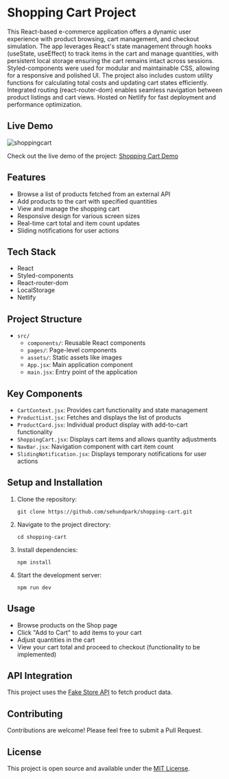 # Shopping Cart Project

This React-based e-commerce application offers a dynamic user experience with product browsing, cart management, and checkout simulation. The app leverages React's state management through hooks (useState, useEffect) to track items in the cart and manage quantities, with persistent local storage ensuring the cart remains intact across sessions. Styled-components were used for modular and maintainable CSS, allowing for a responsive and polished UI. The project also includes custom utility functions for calculating total costs and updating cart states efficiently. Integrated routing (react-router-dom) enables seamless navigation between product listings and cart views. Hosted on Netlify for fast deployment and performance optimization.

## Live Demo

![shoppingcart](https://github.com/user-attachments/assets/34311420-c259-4e30-a6eb-5cf3c3951883)

Check out the live demo of the project: [Shopping Cart Demo](https://sehunshoppingcart.netlify.app/)

## Features

- Browse a list of products fetched from an external API
- Add products to the cart with specified quantities
- View and manage the shopping cart
- Responsive design for various screen sizes
- Real-time cart total and item count updates
- Sliding notifications for user actions

## Tech Stack

- React
- Styled-components
- React-router-dom
- LocalStorage
- Netlify

## Project Structure

- `src/`
  - `components/`: Reusable React components
  - `pages/`: Page-level components
  - `assets/`: Static assets like images
  - `App.jsx`: Main application component
  - `main.jsx`: Entry point of the application

## Key Components

- `CartContext.jsx`: Provides cart functionality and state management
- `ProductList.jsx`: Fetches and displays the list of products
- `ProductCard.jsx`: Individual product display with add-to-cart functionality
- `ShoppingCart.jsx`: Displays cart items and allows quantity adjustments
- `NavBar.jsx`: Navigation component with cart item count
- `SlidingNotification.jsx`: Displays temporary notifications for user actions

## Setup and Installation

1. Clone the repository:
   ```
   git clone https://github.com/sehundpark/shopping-cart.git
   ```
2. Navigate to the project directory:
   ```
   cd shopping-cart
   ```
3. Install dependencies:
   ```
   npm install
   ```
4. Start the development server:
   ```
   npm run dev
   ```

## Usage

- Browse products on the Shop page
- Click "Add to Cart" to add items to your cart
- Adjust quantities in the cart
- View your cart total and proceed to checkout (functionality to be implemented)

## API Integration

This project uses the [Fake Store API](https://fakestoreapi.com/) to fetch product data.

## Contributing

Contributions are welcome! Please feel free to submit a Pull Request.

## License

This project is open source and available under the [MIT License](LICENSE).
